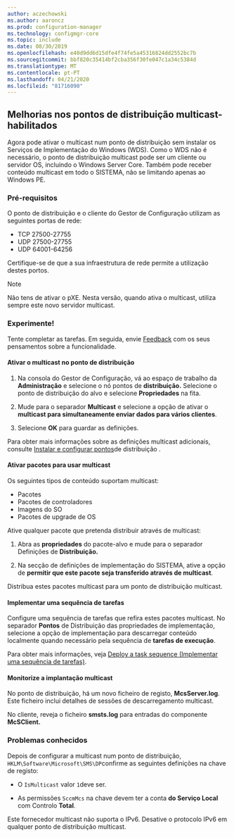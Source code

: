```yaml
---
author: aczechowski
ms.author: aaroncz
ms.prod: configuration-manager
ms.technology: configmgr-core
ms.topic: include
ms.date: 08/30/2019
ms.openlocfilehash: e40d9dd6d15dfe4f74fe5a45316824dd2552bc7b
ms.sourcegitcommit: bbf820c35414bf2cba356f30fe047c1a34c5384d
ms.translationtype: MT
ms.contentlocale: pt-PT
ms.lasthandoff: 04/21/2020
ms.locfileid: "81716090"
---
```

## <a name="improvements-to-multicast-enabled-distribution-points"></a><a name="bkmk_multicast"></a>Melhorias nos pontos de distribuição multicast-habilitados

<!--3785535-->

Agora pode ativar o multicast num ponto de distribuição sem instalar os Serviços de Implementação do Windows (WDS). Como o WDS não é necessário, o ponto de distribuição multicast pode ser um cliente ou servidor OS, incluindo o Windows Server Core. Também pode receber conteúdo multicast em todo o SISTEMA, não se limitando apenas ao Windows PE.

### <a name="prerequisites"></a>Pré-requisitos

O ponto de distribuição e o cliente do Gestor de Configuração utilizam as seguintes portas de rede:

- TCP 27500-27755
- UDP 27500-27755
- UDP 64001-64256

Certifique-se de que a sua infraestrutura de rede permite a utilização destes portos.

> [!NOTE]
> Não tens de ativar o pXE. Nesta versão, quando ativa o multicast, utiliza sempre este novo servidor multicast.

### <a name="try-it-out"></a>Experimente!

Tente completar as tarefas. Em seguida, envie [Feedback](../../../../understand/find-help.md#product-feedback) com os seus pensamentos sobre a funcionalidade.

#### <a name="enable-multicast-on-the-distribution-point"></a>Ativar o multicast no ponto de distribuição

1. Na consola do Gestor de Configuração, vá ao espaço de trabalho da **Administração** e selecione o nó pontos de **distribuição.** Selecione o ponto de distribuição do alvo e selecione **Propriedades** na fita.

1. Mude para o separador **Multicast** e selecione a opção de ativar o **multicast para simultaneamente enviar dados para vários clientes**.

1. Selecione **OK** para guardar as definições.

Para obter mais informações sobre as definições multicast adicionais, consulte [Instalar e configurar pontos](../../../../servers/deploy/configure/install-and-configure-distribution-points.md#bkmk_config-multicast)de distribuição .

#### <a name="enable-packages-to-use-multicast"></a>Ativar pacotes para usar multicast

Os seguintes tipos de conteúdo suportam multicast:

- Pacotes
- Pacotes de controladores
- Imagens do SO
- Pacotes de upgrade de OS

Ative qualquer pacote que pretenda distribuir através de multicast:

1. Abra as **propriedades** do pacote-alvo e mude para o separador Definições de **Distribuição.**

1. Na secção de definições de implementação do SISTEMA, ative a opção de **permitir que este pacote seja transferido através de multicast**.

Distribua estes pacotes multicast para um ponto de distribuição multicast.

#### <a name="deploy-a-task-sequence"></a>Implementar uma sequência de tarefas

Configure uma sequência de tarefas que refira estes pacotes multicast. No separador **Pontos** de Distribuição das propriedades de implementação, selecione a opção de implementação para descarregar conteúdo localmente quando necessário pela sequência de **tarefas de execução**.

Para obter mais informações, veja [Deploy a task sequence (Implementar uma sequência de tarefas)](../../../../../osd/deploy-use/deploy-a-task-sequence.md).

#### <a name="monitor-the-multicast-deployment"></a>Monitorize a implantação multicast

No ponto de distribuição, há um novo ficheiro de registo, **McsServer.log**. Este ficheiro inclui detalhes de sessões de descarregamento multicast.

No cliente, reveja o ficheiro **smsts.log** para entradas do componente **McSClient.**

### <a name="known-issues"></a>Problemas conhecidos

Depois de configurar a multicast num ponto de distribuição, `HKLM\Software\Microsoft\SMS\DP`confirme as seguintes definições na chave de registo:

- O `IsMulticast` valor `1`deve ser.

- As permissões `SccmMcs` na chave devem ter a conta **do Serviço Local** com Controlo **Total**.

Este fornecedor multicast não suporta o IPv6. Desative o protocolo IPv6 em qualquer ponto de distribuição multicast.<!-- 5249773 -->
